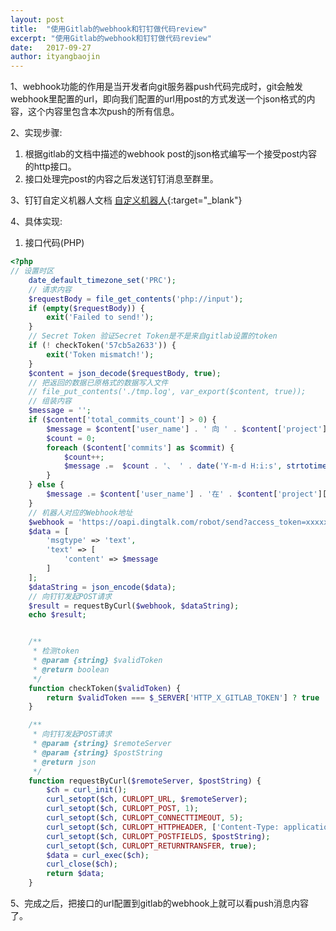 ```yaml
---
layout: post
title:  "使用Gitlab的webhook和钉钉做代码review"
excerpt: "使用Gitlab的webhook和钉钉做代码review"
date:   2017-09-27
author: ityangbaojin
---
```


1、webhook功能的作用是当开发者向git服务器push代码完成时，git会触发webhook里配置的url，即向我们配置的url用post的方式发送一个json格式的内容，这个内容里包含本次push的所有信息。

2、实现步骤:
1. 根据gitlab的文档中描述的webhook post的json格式编写一个接受post内容的http接口。  
2. 接口处理完post的内容之后发送钉钉消息至群里。

3、钉钉自定义机器人文档
[自定义机器人](https://open-doc.dingtalk.com/docs/doc.htm?spm=a219a.7629140.0.0.karFPe&treeId=257&articleId=105735&docType=1){:target="_blank"}

4、具体实现:
1. 接口代码(PHP)
```php
<?php
// 设置时区
    date_default_timezone_set('PRC');
    // 请求内容
    $requestBody = file_get_contents('php://input');
    if (empty($requestBody)) {
        exit('Failed to send!');
    }
    // Secret Token 验证Secret Token是不是来自gitlab设置的token
    if (! checkToken('57cb5a2633')) {
        exit('Token mismatch!');
    }
    $content = json_decode($requestBody, true);
    // 把返回的数据已原格式的数据写入文件
    // file_put_contents('./tmp.log', var_export($content, true));
    // 组装内容
    $message = '';
    if ($content['total_commits_count'] > 0) {
        $message = $content['user_name'] . ' 向 ' . $content['project']['name'] . ' 项目的 ' . $content['ref'] . ' 分支 ' . $content['event_name'] . ' 了文件' . PHP_EOL;
        $count = 0;
        foreach ($content['commits'] as $commit) {
            $count++;
            $message .=  $count . '、 ' . date('Y-m-d H:i:s', strtotime($commit['timestamp'])) . ' 提交的commit：' . $commit['message'] . '点击 ' . $commit['url'] . ' 查看本次commit diff' . PHP_EOL;
        }
    } else {
        $message .= $content['user_name'] . '在' . $content['project']['name'] . '项目创建或者删除了一个分支:' . $content['ref'];
    }
    // 机器人对应的Webhook地址
    $webhook = 'https://oapi.dingtalk.com/robot/send?access_token=xxxxx';
    $data = [
        'msgtype' => 'text',
        'text' => [
            'content' => $message
        ]
    ];
    $dataString = json_encode($data);
    // 向钉钉发起POST请求
    $result = requestByCurl($webhook, $dataString);  
    echo $result;  


    /**
     * 检测token
     * @param {string} $validToken
     * @return boolean
     */
    function checkToken($validToken) {  
        return $validToken === $_SERVER['HTTP_X_GITLAB_TOKEN'] ? true : false;
    }

    /**
     * 向钉钉发起POST请求
     * @param {string} $remoteServer
     * @param {string} $postString
     * @return json
     */
    function requestByCurl($remoteServer, $postString) {  
        $ch = curl_init();  
        curl_setopt($ch, CURLOPT_URL, $remoteServer);
        curl_setopt($ch, CURLOPT_POST, 1); 
        curl_setopt($ch, CURLOPT_CONNECTTIMEOUT, 5); 
        curl_setopt($ch, CURLOPT_HTTPHEADER, ['Content-Type: application/json;charset=utf-8']);
        curl_setopt($ch, CURLOPT_POSTFIELDS, $postString);  
        curl_setopt($ch, CURLOPT_RETURNTRANSFER, true);  
        $data = curl_exec($ch);
        curl_close($ch);   
        return $data;  
    }
```

5、完成之后，把接口的url配置到gitlab的webhook上就可以看push消息内容了。
